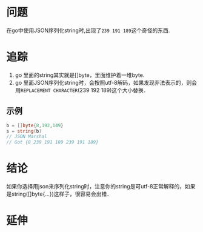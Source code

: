 # 问题
在go中使用JSON序列化string时,出现了`239 191 189`这个奇怪的东西.

# 追踪
1. go 里面的string其实就是[]byte，里面维护着一堆byte.
2. go 里面JSON序列化string时，会按照utf-8解码，如果发现非法表示的，则会用`REPLACEMENT CHARACTER`(239 192 189)这个大小替换．

## 示例
```go
b = []byte{8,192,149}
s = string(b)
// JSON Marshal
// Got {8 239 191 189 239 191 189}
```

# 结论
如果你选择用json来序列化string时，注意你的string是可utf-8正常解释的，如果是string([]byte{...})这样子，很容易会出错．

# 延伸

